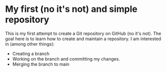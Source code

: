 # My first (no it's not) and simple repository
This is my first attempt to create a Git repository on GitHub (no it's not).
The goal here is to learn how to create and maintain a repository.
I am interested in (among other things):
- Creating a branch
- Working on the branch and committing my changes.
- Merging the branch to main
